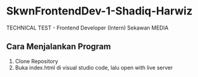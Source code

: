 # SkwnFrontendDev-1-Shadiq-Harwiz
TECHNICAL TEST - Frontend Developer (Intern) Sekawan MEDIA

## Cara Menjalankan Program

1. Clone Repository
2. Buka index.html di visual studio code, lalu open with live server
